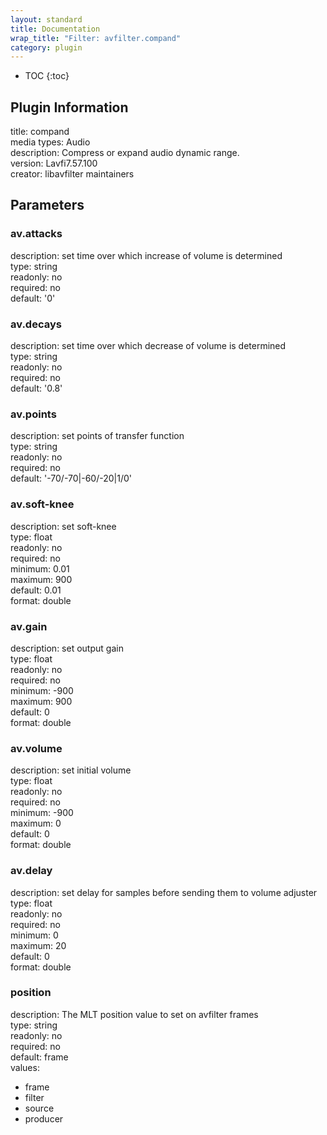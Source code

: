 ```yaml
---
layout: standard
title: Documentation
wrap_title: "Filter: avfilter.compand"
category: plugin
---
```

* TOC
{:toc}

## Plugin Information

title: compand  
media types:
Audio  
description: Compress or expand audio dynamic range.  
version: Lavfi7.57.100  
creator: libavfilter maintainers  

## Parameters

### av.attacks

  
description:
set time over which increase of volume is determined  
type: string  
readonly: no  
required: no  
default: '0'  

### av.decays

  
description:
set time over which decrease of volume is determined  
type: string  
readonly: no  
required: no  
default: '0.8'  

### av.points

  
description:
set points of transfer function  
type: string  
readonly: no  
required: no  
default: '-70/-70|-60/-20|1/0'  

### av.soft-knee

  
description:
set soft-knee  
type: float  
readonly: no  
required: no  
minimum: 0.01  
maximum: 900  
default: 0.01  
format: double  

### av.gain

  
description:
set output gain  
type: float  
readonly: no  
required: no  
minimum: -900  
maximum: 900  
default: 0  
format: double  

### av.volume

  
description:
set initial volume  
type: float  
readonly: no  
required: no  
minimum: -900  
maximum: 0  
default: 0  
format: double  

### av.delay

  
description:
set delay for samples before sending them to volume adjuster  
type: float  
readonly: no  
required: no  
minimum: 0  
maximum: 20  
default: 0  
format: double  

### position

  
description:
The MLT position value to set on avfilter frames  
type: string  
readonly: no  
required: no  
default: frame  
values:  

* frame
* filter
* source
* producer

